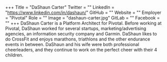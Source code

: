 +++
Title = "DaShaun Carter"
Twitter = ""
LinkedIn = "https://www.linkedin.com/in/dashaun/"
GitHub = ""
Website = ""
Employer = "Pivotal"
Role = ""
Image = "dashaun-carter.jpg"
GitLab = ""
Facebook = ""
+++
DaShaun Carter is a Platform Architect for Pivotal. Before working at Pivotal, DaShaun worked for several startups, marketing/advertising agencies, an information security company and Garmin. DaShaun likes to do CrossFit and enjoys marathons, triathlons and the other endurance events in between. DaShaun and his wife were both professional cheerleaders, and they continue to work on the perfect cheer with their 4 children.
